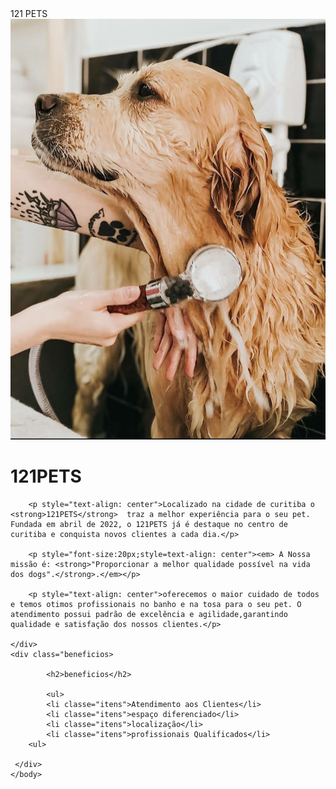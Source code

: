 <!DOCTYPE html>
<html lang="pt-hr">
  <head>
    <meta charset="UTF-8"
    <Litle>121 PETS</Litle>
    <link rel="stylesheet" href="style.css">
  </head
  
   <body>
       <img id="banner" src="banner.jpg">
       <div class="principal">
	     <h1>121PETS</h1>

	    <p style="text-align: center">Localizado na cidade de curitiba o <strong>121PETS</strong>  traz a melhor experiência para o seu pet. Fundada em abril de 2022, o 121PETS já é destaque no centro de curitiba e conquista novos clientes a cada dia.</p>

	    <p style="font-size:20px;style=text-align: center"><em> A Nossa missão é: <strong>"Proporcionar a melhor qualidade possível na vida dos dogs".</strong>.</em></p>

	    <p style="text-align: center">oferecemos o maior cuidado de todos e temos otimos profissionais no banho e na tosa para o seu pet. O atendimento possui padrão de excelência e agilidade,garantindo qualidade e satisfação dos nossos clientes.</p>
	 
	</div>
	<div class="beneficios>
	     
		    <h2>beneficios</h2>
		    
		    <ul>
			<li classe="itens">Atendimento aos Clientes</li>
			<li classe="itens">espaço diferenciado</li>
			<li classe="itens">localização</li>
			<li classe="itens">profissionais Qualificados</li>
		<ul>
					  
	 </div>	
    </body>
</html
